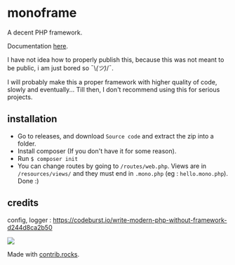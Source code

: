 # monoframe
A decent PHP framework.

Documentation [here](https://github.com/TheUnium/monoframe/tree/main/docs).

I have not idea how to properly publish this, because this was not meant to be public, i am just bored so ¯\\_(ツ)_/¯.

I will probably make this a proper framework with higher quality of code, slowly and eventually... Till then, I don't recommend using this for serious projects.

## installation
- Go to releases, and download `Source code` and extract the zip into a folder.
- Install composer (If you don't have it for some reason).
- Run `$ composer init`
- You can change routes by going to `/routes/web.php`. Views are in `/resources/views/` and they must end in `.mono.php` 
(eg : `hello.mono.php`). Done :)

## credits
config, logger : https://codeburst.io/write-modern-php-without-framework-d244d8ca2b50


<a href="https://github.com/TheUnium/monolib/graphs/contributors">
  <img src="https://contrib.rocks/image?repo=TheUnium/monolib" />
</a>

Made with [contrib.rocks](https://contrib.rocks).
